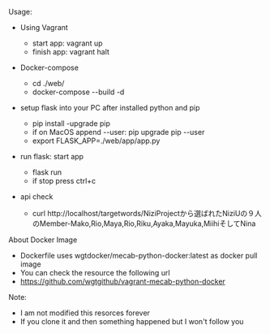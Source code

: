 Usage: 
- Using Vagrant
    - start app: vagrant up
    - finish app: vagrant halt

- Docker-compose
    - cd ./web/
    - docker-compose --build -d

- setup flask into your PC after installed python and pip
    - pip install -upgrade pip
    - if on MacOS append --user: pip upgrade pip --user
    - export FLASK_APP=./web/app/app.py

- run flask: start app
    - flask run
    - if stop press ctrl+c

- api check
    - curl http://localhost/targetwords/NiziProjectから選ばれたNiziUの９人のMember-Mako,Rio,Maya,Rio,Riku,Ayaka,Mayuka,MiihiそしてNina 

About Docker Image
- Dockerfile uses wgtdocker/mecab-python-docker:latest as docker pull image
- You can check the resource the following url
- https://github.com/wgtgithub/vagrant-mecab-python-docker

Note:
- I am not modified this resorces forever
- If you clone it and then something happened but I won't follow you

